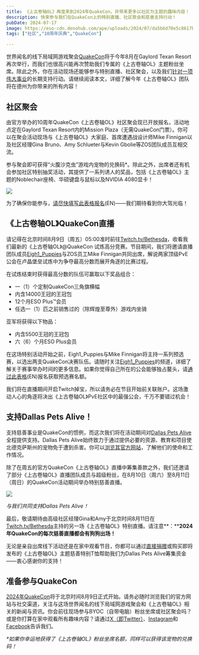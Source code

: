 ```yaml
---
title: 《上古卷轴OL》再度来到2024年QuakeCon，并带来更多以社区为主题的趣味内容！  
description: 快来参与我们在QuakeCon上的特别直播、社区聚会和慈善支持行动！  
pubDate: 2024-07-17
image: https://eso-cdn.denohub.com/ape/uploads/2024/07/da5b6d70e5c8617b35131a754d8fcdc3.jpg
tags: ["社区","10周年庆典","QuakeCon"]

---
```


世界闻名的线下局域网游戏聚会[QuakeCon](https://quakecon.bethesda.net/)将于今年8月在Gaylord Texan
Resort再次举行，而我们也很高兴能再次赞助我们专属的《上古卷轴OL》主题粉丝坐席。除此之外，你在活动现场还能够参与特别直播、社区聚会，以及我们[针对一项伟大事业](https://dallaspetsalive.org/)的长期支持行动。请继续阅读本文，详细了解今年《上古卷轴OL》团队将在德州为你带来的所有内容！

## 社区聚会

由官方举办的10周年QuakeCon《上古卷轴OL》社区聚会现已开放报名，活动地点定在Gaylord Texan Resort内的Mission
Plaza（无需QuakeCon门票）。你可以在聚会活动现场与《上古卷轴OL》大家庭、首席遭遇战设计师Mike Finnigan以及社区经理Gina
Bruno、Amy Schlueter与Kevin Gbolie等ZOS团队成员互相交流。

参与聚会即可获得“火腹沙克虫”游戏内宠物的兑换码\*。除此之外，出席者还有机会参加社区特别抽奖活动，其提供了一系列诱人的奖品，包括《上古卷轴OL》主题的Noblechair座椅、华硕键盘与鼠标以及NVIDIA
4080显卡！ 

![](https://eso-cdn.denohub.com/ape/uploads/2024/07/0f317dc677b420a280f45160eddf7610.jpg)

为了确保你能参与，[请尽快填写此表格报名](https://woobox.com/4wasc8)(EN)——我们期待看到你大驾光临！

## 《上古卷轴OL》QuakeCon直播

请记得在北京时间8月9日（周五）05:00准时前往[Twitch.tv/Bethesda](https://www.twitch.tv/Bethesda)，收看我们最新的《上古卷轴OL》@QuakeCon
试炼高分竞赛。节目期间，我们将邀请直播团队成员[Eigh1\_Puppies](https://www.twitch.tv/eigh1_puppies)与ZOS员工Mike
Finnigan共同出席，解说两家顶级PvE公会在卢晶堡垒试炼中为争夺最高分数而展开角逐的比赛过程。

在试炼结束时获得最高分数的队伍可赢取以下奖品组合：

- 一（1）个定制QuakeCon三角旗横幅
- 内含14000王冠的王冠包
- 12个月ESO Plus™会员
- 任选一（1）匹之前销售过的（除辉煌至尊外）游戏内坐骑

亚军将获得以下物品：

- 内含5500王冠的王冠包
- 六（6）个月ESO Plus会员

在这场特别活动开始之前，Eigh1\_Puppies与Mike
Finnigan将主持一系列预选赛，以选出两支QuakeCon决赛队伍。请随时关注[Eigh1\_Puppies](https://www.twitch.tv/eigh1_puppies)的频道，详细了解关于赛事举办时间的更多信息。如果你觉得自己所在的公会能够独占鳌头，请[通过此表格](https://woobox.com/puswca)(EN)报名获取预选赛名额。

我们将在直播期间开启Twitch掉宝，所以请务必在节目开始前关联账户。这场激动人心的角逐将决出《上古卷轴OL》PvE社区中的最强公会，千万不要错过机会！

## 支持Dallas Pets Alive！

支持慈善事业是QuakeCon的惯例，而这次我们将在活动期间对[Dallas Pets Alive](https://dallaspetsalive.org/)全程提供支持。Dallas
Pets
Alive始终致力于通过提供必要的资源、教育和项目使北德克萨斯州的宠物免于遭到杀害。你可以[浏览其官方网站](https://dallaspetsalive.org/about/#mission)，了解他们的使命和工作情况。

除了在周五的官方QuakeCon《上古卷轴OL》直播中筹集善款之外，我们还邀请了部分《上古卷轴OL》直播团队成员与超级粉丝，在8月10日（周六）至8月11日（周日）的QuakeCon活动期间举办特别慈善直播。

![](https://eso-cdn.denohub.com/ape/uploads/2024/07/e8c58a7959e50b6382b7cd7df08398a2.jpg)

<p class="text-gray-500 text-sm text-center"><i>与我们共同支持</i><i>Dallas Pets Alive！</i></p>

最后，敬请期待由高级社区经理Gina和Amy于北京时间8月11日在[Twitch.tv/Bethesda](https://www.twitch.tv/Bethesda)主持的另一场《上古卷轴OL》特别直播。请注意**：****2024年QuakeCon的每次慈善直播都会有狗狗出场！**

无论是亲自出席线下活动还是在家中观看节目，你都可以通过[直接捐赠](https://dallaspetsalive-bloom.kindful.com/)或购买即将发布的《上古卷轴OL》主题慈善特别T恤帮助我们为Dallas
Pets Alive筹集资金——衷心感谢你的支持！

## 准备参与QuakeCon

[2024年QuakeCon](https://quakecon.bethesda.net/)将于北京时间8月9日正式开始。请务必随时浏览我们的官方网站与社交渠道，关注与这场世界闻名的线下局域网游戏聚会和《上古卷轴OL》相关的新闻与资讯。你会前往现场参与BYOC（自带电脑）粉丝坐席或社区聚会吗？或是你打算在家中观看所有趣味内容？请通过[X（即Twitter）](https://twitter.com/TESOnline)、[Instagram](https://www.instagram.com/elderscrollsonline/)和[Facebook](https://www.facebook.com/ElderScrollsOnline)告诉我们。

_\*如果你幸运地获得了《上古卷轴OL》粉丝坐席名额，同样可以获得该宠物的兑换码！_
